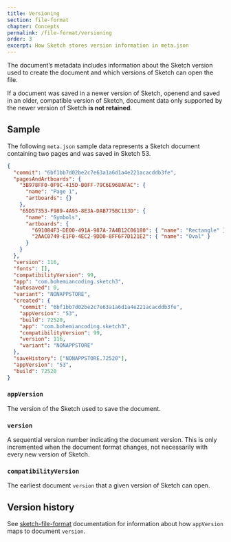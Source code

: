 ```yaml
---
title: Versioning
section: file-format
chapter: Concepts
permalink: /file-format/versioning
order: 3
excerpt: How Sketch stores version information in meta.json
---
```


The document’s metadata includes information about the Sketch version used to create the document and which versions of Sketch can open the file.

If a document was saved in a newer version of Sketch, openend and saved in an older, compatible version of Sketch, document data only supported by the newer version of Sketch **is not retained**.

## Sample

The following `meta.json` sample data represents a Sketch document containing two pages and was saved in Sketch 53.

```json
{
  "commit": "6bf1bb7d02be2c7e63a1a6d1a4e221acacddb3fe",
  "pagesAndArtboards": {
    "3B978FF0-0F9C-415D-B0FF-79C6E968AFAC": {
      "name": "Page 1",
      "artboards": {}
    },
    "65D57353-F989-4A95-8E3A-DAB775BC113D": {
      "name": "Symbols",
      "artboards": {
        "691084F3-DE00-491A-987A-7A4B12C06180": { "name": "Rectangle" },
        "2AAC0749-E1F0-4EC2-9DD0-8FF6F7D121E2": { "name": "Oval" }
      }
    }
  },
  "version": 116,
  "fonts": [],
  "compatibilityVersion": 99,
  "app": "com.bohemiancoding.sketch3",
  "autosaved": 0,
  "variant": "NONAPPSTORE",
  "created": {
    "commit": "6bf1bb7d02be2c7e63a1a6d1a4e221acacddb3fe",
    "appVersion": "53",
    "build": 72520,
    "app": "com.bohemiancoding.sketch3",
    "compatibilityVersion": 99,
    "version": 116,
    "variant": "NONAPPSTORE"
  },
  "saveHistory": ["NONAPPSTORE.72520"],
  "appVersion": "53",
  "build": 72520
}
```

### `appVersion`

The version of the Sketch used to save the document.

### `version`

A sequential version number indicating the document version. This is only incremented when the document format changes, not necessarily with every new version of Sketch.

### `compatibilityVersion`

The earliest document `version` that a given version of Sketch can open.

## Version history

See [sketch-file-format](https://github.com/sketch-hq/sketch-file-format/#sketch-document-version-mapping) documentation for information about how `appVersion` maps to document `version`.
